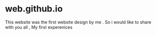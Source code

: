 # web.github.io
This website was the first website design by me . So i would like to share with you all , My first experenices
